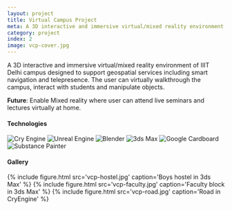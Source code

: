 ```yaml
---
layout: project
title: Virtual Campus Project
meta: A 3D interactive and immersive virtual/mixed reality environment of IIIT Delhi campus designed to support geospatial services including smart navigation and telepresence.
category: project
index: 2
image: vcp-cover.jpg
---
```

A 3D interactive and immersive virtual/mixed reality environment of IIIT Delhi campus designed to support geospatial services including smart navigation and telepresence.
The user can virtually walkthrough the campus, interact with students and manipulate objects.

**Future**: Enable Mixed reality where user can attend live seminars and lectures virtually at home.

#### Technologies
<div class="technologies">
	<img src="{{site.baseurl}}/assets/img/icons/cryengine.png" title="Cry Engine" />
	<img src="{{site.baseurl}}/assets/img/icons/unreal.png" title="Unreal Engine" />
	<img src="{{site.baseurl}}/assets/img/icons/blender.png" title="Blender" />
	<img src="{{site.baseurl}}/assets/img/icons/3dsmax.png" title="3ds Max" />
	<img src="{{site.baseurl}}/assets/img/icons/cardboard.png" title="Google Cardboard" />
	<img src="{{site.baseurl}}/assets/img/icons/substance.png" title="Substance Painter" />
</div>

#### Gallery
{% include figure.html src='vcp-hostel.jpg' caption='Boys hostel in 3ds Max' %}
{% include figure.html src='vcp-faculty.jpg' caption='Faculty block in 3ds Max' %}
{% include figure.html src='vcp-road.jpg' caption='Road in CryEngine' %}